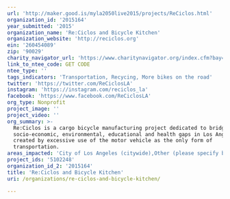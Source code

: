 ```yaml
---
url: 'http://maker.good.is/myla2050live2015/projects/ReCiclos.html'
organization_id: '2015164'
year_submitted: '2015'
organization_name: 'Re:Ciclos and Bicycle Kitchen'
organization_website: 'http://reciclos.org'
ein: '260454089'
zip: '90029'
charity_navigator_url: 'https://www.charitynavigator.org/index.cfm?bay=search.profile&ein=260454089'
link_to_ntee_code: GET CODE
ntee_type: ''
tags_indicators: 'Transportation, Recycing, More bikes on the road'
twitter: 'https://twitter.com/ReCiclosLA'
instagram: 'https://instagram.com/reciclos_la'
facebook: 'https://www.facebook.com/ReCiclosLA'
org_type: Nonprofit
project_image: ''
project_video: ''
org_summary: >-
  Re:Ciclos is a cargo bicycle manufacturing project dedicated to bridging the
  socio-economic, environmental, educational and health gaps in Los Angeles
  created by excessive use of the motor vehicle as the only form of
  transportation.
areas_impacted: 'City of Los Angeles (citywide),Other (please specify below):'
project_ids: '5102248'
organization_id_2: '2015164'
title: 'Re:Ciclos and Bicycle Kitchen'
uri: /organizations/re-ciclos-and-bicycle-kitchen/

---
```

